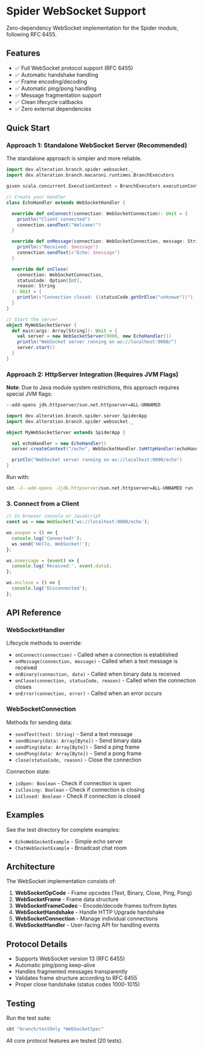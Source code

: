 # Spider WebSocket Support

Zero-dependency WebSocket implementation for the Spider module, following RFC 6455.

## Features

- ✅ Full WebSocket protocol support (RFC 6455)
- ✅ Automatic handshake handling
- ✅ Frame encoding/decoding
- ✅ Automatic ping/pong handling
- ✅ Message fragmentation support
- ✅ Clean lifecycle callbacks
- ✅ Zero external dependencies

## Quick Start

### Approach 1: Standalone WebSocket Server (Recommended)

The standalone approach is simpler and more reliable.

```scala
import dev.alteration.branch.spider.websocket._
import dev.alteration.branch.macaroni.runtimes.BranchExecutors

given scala.concurrent.ExecutionContext = BranchExecutors.executionContext

// Create your handler
class EchoHandler extends WebSocketHandler {

  override def onConnect(connection: WebSocketConnection): Unit = {
    println("Client connected")
    connection.sendText("Welcome!")
  }

  override def onMessage(connection: WebSocketConnection, message: String): Unit = {
    println(s"Received: $message")
    connection.sendText(s"Echo: $message")
  }

  override def onClose(
    connection: WebSocketConnection,
    statusCode: Option[Int],
    reason: String
  ): Unit = {
    println(s"Connection closed: ${statusCode.getOrElse("unknown")}")
  }
}

// Start the server
object MyWebSocketServer {
  def main(args: Array[String]): Unit = {
    val server = new WebSocketServer(9000, new EchoHandler())
    println("WebSocket server running on ws://localhost:9000/")
    server.start()
  }
}
```

### Approach 2: HttpServer Integration (Requires JVM Flags)

**Note**: Due to Java module system restrictions, this approach requires special JVM flags:
```bash
--add-opens jdk.httpserver/sun.net.httpserver=ALL-UNNAMED
```

```scala
import dev.alteration.branch.spider.server.SpiderApp
import dev.alteration.branch.spider.websocket._

object MyWebSocketServer extends SpiderApp {

  val echoHandler = new EchoHandler()
  server.createContext("/echo", WebSocketHandler.toHttpHandler(echoHandler))

  println("WebSocket server running on ws://localhost:9000/echo")
}
```

Run with:
```bash
sbt -J--add-opens -Jjdk.httpserver/sun.net.httpserver=ALL-UNNAMED run
```

### 3. Connect from a Client

```javascript
// In browser console or JavaScript
const ws = new WebSocket('ws://localhost:9000/echo');

ws.onopen = () => {
  console.log('Connected!');
  ws.send('Hello, WebSocket!');
};

ws.onmessage = (event) => {
  console.log('Received:', event.data);
};

ws.onclose = () => {
  console.log('Disconnected');
};
```

## API Reference

### WebSocketHandler

Lifecycle methods to override:

- `onConnect(connection)` - Called when a connection is established
- `onMessage(connection, message)` - Called when a text message is received
- `onBinary(connection, data)` - Called when binary data is received
- `onClose(connection, statusCode, reason)` - Called when the connection closes
- `onError(connection, error)` - Called when an error occurs

### WebSocketConnection

Methods for sending data:

- `sendText(text: String)` - Send a text message
- `sendBinary(data: Array[Byte])` - Send binary data
- `sendPing(data: Array[Byte])` - Send a ping frame
- `sendPong(data: Array[Byte])` - Send a pong frame
- `close(statusCode, reason)` - Close the connection

Connection state:

- `isOpen: Boolean` - Check if connection is open
- `isClosing: Boolean` - Check if connection is closing
- `isClosed: Boolean` - Check if connection is closed

## Examples

See the test directory for complete examples:

- `EchoWebSocketExample` - Simple echo server
- `ChatWebSocketExample` - Broadcast chat room

## Architecture

The WebSocket implementation consists of:

1. **WebSocketOpCode** - Frame opcodes (Text, Binary, Close, Ping, Pong)
2. **WebSocketFrame** - Frame data structure
3. **WebSocketFrameCodec** - Encode/decode frames to/from bytes
4. **WebSocketHandshake** - Handle HTTP Upgrade handshake
5. **WebSocketConnection** - Manage individual connections
6. **WebSocketHandler** - User-facing API for handling events

## Protocol Details

- Supports WebSocket version 13 (RFC 6455)
- Automatic ping/pong keep-alive
- Handles fragmented messages transparently
- Validates frame structure according to RFC 6455
- Proper close handshake (status codes 1000-1015)

## Testing

Run the test suite:

```bash
sbt "branch/testOnly *WebSocketSpec"
```

All core protocol features are tested (20 tests).

